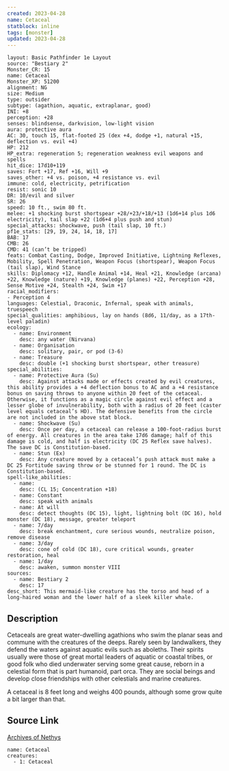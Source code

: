 ```yaml
---
created: 2023-04-28
name: Cetaceal
statblock: inline
tags: [monster]
updated: 2023-04-28
---
```

```statblock
layout: Basic Pathfinder 1e Layout
source: "Bestiary 2"
Monster_CR: 15
name: Cetaceal
Monster_XP: 51200
alignment: NG
size: Medium
type: outsider
subtype: (agathion, aquatic, extraplanar, good)
INI: +8
perception: +28
senses: blindsense, darkvision, low-light vision
aura: protective aura
AC: 30, touch 15, flat-footed 25 (dex +4, dodge +1, natural +15, deflection vs. evil +4)
HP: 212
HP_extra: regeneration 5; regeneration weakness evil weapons and spells
hit_dice: 17d10+119
saves: Fort +17, Ref +16, Will +9
saves_other: +4 vs. poison, +4 resistance vs. evil
immune: cold, electricity, petrification
resist: sonic 10
DR: 10/evil and silver
SR: 26
speed: 10 ft., swim 80 ft.
melee: +1 shocking burst shortspear +28/+23/+18/+13 (1d6+14 plus 1d6 electricity), tail slap +22 (1d6+4 plus push and stun)
special_attacks: shockwave, push (tail slap, 10 ft.)
pf1e_stats: [29, 19, 24, 14, 18, 17]
BAB: 17
CMB: 26
CMD: 41 (can’t be tripped)
feats: Combat Casting, Dodge, Improved Initiative, Lightning Reflexes, Mobility, Spell Penetration, Weapon Focus (shortspear), Weapon Focus (tail slap), Wind Stance
skills: Diplomacy +12, Handle Animal +14, Heal +21, Knowledge (arcana) +22, Knowledge (nature) +19, Knowledge (planes) +22, Perception +28, Sense Motive +24, Stealth +24, Swim +17
racial_modifiers:
- Perception 4
languages: Celestial, Draconic, Infernal, speak with animals, truespeech
special_qualities: amphibious, lay on hands (8d6, 11/day, as a 17th-level paladin)
ecology:
  - name: Environment
    desc: any water (Nirvana)
  - name: Organisation
    desc: solitary, pair, or pod (3-6)
  - name: Treasure
    desc: double (+1 shocking burst shortspear, other treasure)
special_abilities:
  - name: Protective Aura (Su)
    desc: Against attacks made or effects created by evil creatures, this ability provides a +4 deflection bonus to AC and a +4 resistance bonus on saving throws to anyone within 20 feet of the cetaceal. Otherwise, it functions as a magic circle against evil effect and a lesser globe of invulnerability, both with a radius of 20 feet (caster level equals cetaceal’s HD). The defensive benefits from the circle are not included in the above stat block.
  - name: Shockwave (Su)
    desc: Once per day, a cetaceal can release a 100-foot-radius burst of energy. All creatures in the area take 17d6 damage; half of this damage is cold, and half is electricity (DC 25 Reflex save halves). The save DC is Constitution-based.
  - name: Stun (Ex)
    desc: Any creature moved by a cetaceal’s push attack must make a DC 25 Fortitude saving throw or be stunned for 1 round. The DC is Constitution-based.
spell-like_abilities:
  - name:
    desc: (CL 15; Concentration +18)
  - name: Constant
    desc: speak with animals
  - name: At will
    desc: detect thoughts (DC 15), light, lightning bolt (DC 16), hold monster (DC 18), message, greater teleport
  - name: 7/day
    desc: break enchantment, cure serious wounds, neutralize poison, remove disease
  - name: 3/day
    desc: cone of cold (DC 18), cure critical wounds, greater restoration, heal
  - name: 1/day
    desc: awaken, summon monster VIII
sources:
  - name: Bestiary 2
    desc: 17
desc_short: This mermaid-like creature has the torso and head of a long-haired woman and the lower half of a sleek killer whale. 
```
## Description
Cetaceals are great water-dwelling agathions who swim the planar seas and commune with the creatures of the deeps. Rarely seen by landwalkers, they defend the waters against aquatic evils such as aboleths. Their spirits usually were those of great mortal leaders of aquatic or coastal tribes, or good folk who died underwater serving some great cause, reborn in a celestial form that is part humanoid, part orca. They are social beings and develop close friendships with other celestials and marine creatures. 

A cetaceal is 8 feet long and weighs 400 pounds, although some grow quite a bit larger than that.
## Source Link
[Archives of Nethys](https://aonprd.com/MonsterDisplay.aspx?ItemName=Cetaceal)
```encounter-table
name: Cetaceal
creatures:
  - 1: Cetaceal
```
